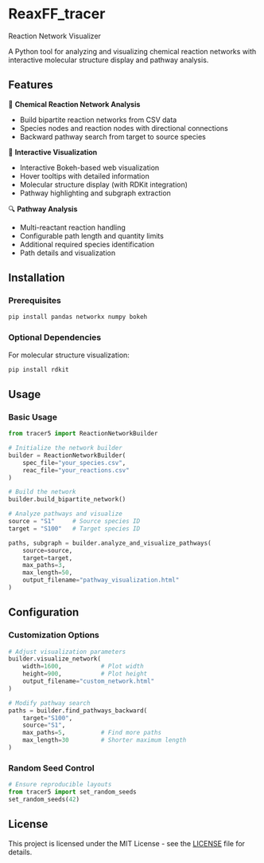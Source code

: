 # ReaxFF_tracer

Reaction Network Visualizer

A Python tool for analyzing and visualizing chemical reaction networks with interactive molecular structure display and pathway analysis.

## Features

🧪 **Chemical Reaction Network Analysis**
- Build bipartite reaction networks from CSV data
- Species nodes and reaction nodes with directional connections
- Backward pathway search from target to source species

🎨 **Interactive Visualization**
- Interactive Bokeh-based web visualization
- Hover tooltips with detailed information
- Molecular structure display (with RDKit integration)
- Pathway highlighting and subgraph extraction

🔍 **Pathway Analysis**
- Multi-reactant reaction handling
- Configurable path length and quantity limits
- Additional required species identification
- Path details and visualization

## Installation

### Prerequisites

```bash
pip install pandas networkx numpy bokeh
```

### Optional Dependencies

For molecular structure visualization:
```bash
pip install rdkit
```

## Usage

### Basic Usage

```python
from tracer5 import ReactionNetworkBuilder

# Initialize the network builder
builder = ReactionNetworkBuilder(
    spec_file="your_species.csv", 
    reac_file="your_reactions.csv"
)

# Build the network
builder.build_bipartite_network()

# Analyze pathways and visualize
source = "S1"     # Source species ID
target = "S100"   # Target species ID

paths, subgraph = builder.analyze_and_visualize_pathways(
    source=source,
    target=target,
    max_paths=3,
    max_length=50,
    output_filename="pathway_visualization.html"
)
```

## Configuration

### Customization Options

```python
# Adjust visualization parameters
builder.visualize_network(
    width=1600,           # Plot width
    height=900,           # Plot height
    output_filename="custom_network.html"
)

# Modify pathway search
paths = builder.find_pathways_backward(
    target="S100",
    source="S1", 
    max_paths=5,          # Find more paths
    max_length=30         # Shorter maximum length
)
```

### Random Seed Control

```python
# Ensure reproducible layouts
from tracer5 import set_random_seeds
set_random_seeds(42)
```

## License

This project is licensed under the MIT License - see the [LICENSE](LICENSE) file for details.
